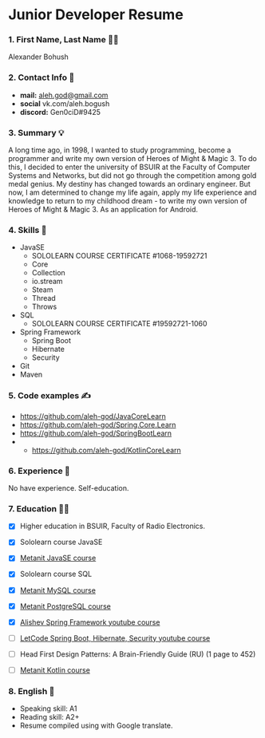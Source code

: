 # Junior Developer Resume

### 1. First Name, Last Name :curly_haired_man:
Alexander Bohush

### 2. Contact Info :iphone:
- **mail:** aleh.god@gmail.com
- **social** vk.com/aleh.bogush
- **discord:** Gen0ciD#9425

### 3. Summary :bulb:
A long time ago, in 1998, I wanted to study programming, become a programmer and write my own version of Heroes of Might & Magic 3. To do this, I decided to enter the university of BSUIR at the Faculty of Computer Systems and Networks, but did not go through the competition among gold medal genius. My destiny has changed towards an ordinary engineer. But now, I am determined to change my life again, apply my life experience and knowledge to return to my childhood dream - to write my own version of Heroes of Might & Magic 3. As an application for Android.

### 4. Skills :muscle:
- JavaSE 
  - SOLOLEARN COURSE CERTIFICATE #1068-19592721
  - Core
  - Collection
  - io.stream
  - Steam
  - Thread
  - Throws
- SQL
  - SOLOLEARN COURSE CERTIFICATE #19592721-1060
- Spring Framework
  - Spring Boot
  - Hibernate
  - Security
- Git
- Maven

### 5. Code examples :writing_hand:
- https://github.com/aleh-god/JavaCoreLearn
- https://github.com/aleh-god/Spring.Core.Learn
- https://github.com/aleh-god/SpringBootLearn
- - https://github.com/aleh-god/KotlinCoreLearn

### 6. Experience :brain:
No have experience. Self-education.

### 7. Education :man_student:
- [x] Higher education in BSUIR, Faculty of Radio Electronics.
- [x] Sololearn course JavaSE
- [x] [Metanit JavaSE course](https://metanit.com/java/tutorial/)
- [x] Sololearn course SQL
- [x] [Metanit MySQL course](https://metanit.com/sql/mysql/)
- [x] [Metanit PostgreSQL course](https://metanit.com/sql/postgresql)

- [x] [Alishev Spring Framework youtube course](https://www.youtube.com/watch?v=5ePo08sqcpk&list=PLAma_mKffTOR5o0WNHnY0mTjKxnCgSXrZ)

- [ ] [LetCode Spring Boot, Hibernate, Security youtube course](https://www.youtube.com/playlist?list=PLU2ftbIeotGoGSEUf54LQH-DgiQPF2XRO)

- [ ] Head First Design Patterns: A Brain-Friendly Guide (RU) (1 page to 452)

- [ ] [Metanit Kotlin course](https://metanit.com/kotlin/tutorial/)

### 8. English :lips:
* Speaking skill: A1
* Reading skill: A2+
* Resume compiled using with Google translate.
